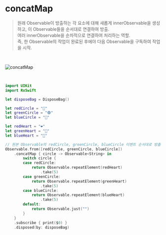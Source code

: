 concatMap
=========

> 원래 Observable이 방출하는 각 요소에 대해 새롭게 innerObservable을 생성하고, 이 Observable들을 순서대로 연결하여 방출.  
> 여러 innerObservable을 순차적으로 연결하여 처리하는 역할.  
> 즉, 한 Observable의 작업이 완료된 후에야 다음 Observable을 구독하여 작업을 시작.  

&nbsp;

![concatMap](https://github.com/user-attachments/assets/a0676b56-38ed-42f4-b5dc-b97a388edca7)

&nbsp;

```swift
import UIKit
import RxSwift

let disposeBag = DisposeBag()

let redCircle = "🔴"
let greenCircle = "🟢"
let blueCircle = "🔵"

let redHeart = "❤️"
let greenHeart = "💚"
let blueHeart = "💙"

// 원본 Observable의 redCircle, greenCircle, blueCircle 이벤트 순서대로 방출
Observable.from([redCircle, greenCircle, blueCircle])
    .concatMap { circle -> Observable<String> in
        switch circle {
        case redCircle:
            return Observable.repeatElement(redHeart) 
                .take(5)
        case greenCircle:
            return Observable.repeatElement(greenHeart)
                .take(5)
        case blueCircle:
            return Observable.repeatElement(blueHeart)
                .take(5)
        default:
            return Observable.just("")
        }
    }
    .subscribe { print($0) }
    .disposed(by: disposeBag)
``` 
